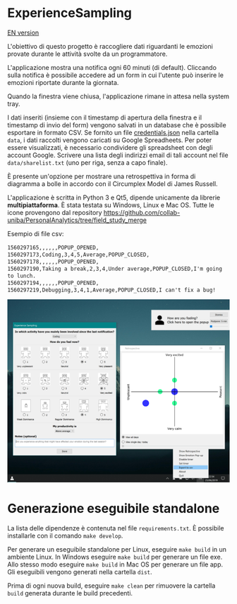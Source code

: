 # ExperienceSampling

[EN version](https://github.com/h3r0n/ExperienceSampling/blob/master/README.md)

L'obiettivo di questo progetto è raccogliere dati riguardanti le emozioni provate durante le attività svolte da un programmatore.

L'applicazione mostra una notifica ogni 60 minuti (di default). Cliccando sulla notifica è possibile accedere ad un form in cui l'utente può inserire le emozioni riportate durante la giornata.

Quando la finestra viene chiusa, l'applicazione rimane in attesa nella system tray.

I dati inseriti (insieme con il timestamp di apertura della finestra e il timestamp di invio del form) vengono salvati in un database che è possibile esportare in formato CSV. Se fornito un file [credentials.json](https://gspread.readthedocs.io/en/latest/oauth2.html) nella cartella `data`, i dati raccolti vengono caricati su Google Spreadheets. Per poter essere visualizzati, è necessario condividere gli spreadsheet con degli account Google. Scrivere una lista degli indirizzi email di tali account nel file `data/sharelist.txt` (uno per riga, senza a capo finale).

È presente un'opzione per mostrare una retrospettiva in forma di diagramma a bolle in accordo con il Circumplex Model di James Russell.

L'applicazione è scritta in Python 3 e Qt5, dipende unicamente da librerie **multipiattaforma**. È stata testata su Windows, Linux e Mac OS. Tutte le icone provengono dal repository https://github.com/collab-uniba/PersonalAnalytics/tree/field_study_merge

Esempio di file csv:
```
1560297165,,,,,,POPUP_OPENED,
1560297173,Coding,3,4,5,Average,POPUP_CLOSED,
1560297178,,,,,,POPUP_OPENED,
1560297190,Taking a break,2,3,4,Under average,POPUP_CLOSED,I'm going to lunch.
1560297194,,,,,,POPUP_OPENED,
1560297219,Debugging,3,4,1,Average,POPUP_CLOSED,I can't fix a bug!
```

![Screenshot](screenshot.png)

# Generazione eseguibile standalone

La lista delle dipendenze è contenuta nel file `requirements.txt`. È possibile installarle con il comando `make develop`.

Per generare un eseguibile standalone per Linux, eseguire `make build` in un ambiente Linux. In Windows eseguire `make build` per generare un file exe. Allo stesso modo eseguire `make build` in Mac OS per generare un file app.
Gli eseguibili vengono generati nella cartella `dist`.

Prima di ogni nuova build, eseguire `make clean` per rimuovere la cartella `build` generata durante le build precedenti.
